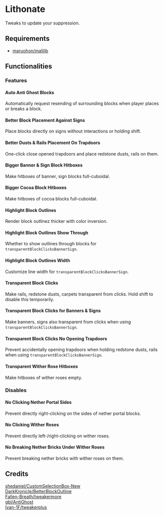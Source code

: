 # Lithonate

Tweaks to update your suppression.

## Requirements

- [maruohon/malilib](https://github.com/maruohon/malilib)

## Functionalities

### Features

#### Auto Anti Ghost Blocks

Automatically request resending of surrounding blocks when player places or breaks a block.

#### Better Block Placement Against Signs

Place blocks directly on signs without interactions or holding shift.

#### Better Dusts & Rails Placement On Trapdoors

One-click close opened trapdoors and place redstone dusts, rails on them.

#### Bigger Banner & Sign Block Hitboxes

Make hitboxes of banner, sign blocks full-cuboidal.

#### Bigger Cocoa Block Hitboxes

Make hitboxes of cocoa blocks full-cuboidal.

#### Highlight Block Outlines

Render block outlinez thicker with color inversion.

#### Highlight Block Outlines Show Through

Whether to show outlines through blocks for `transparentBlockClicksBannerSign`.

#### Highlight Block Outlines Width

Customize line width for `transparentBlockClicksBannerSign`.

#### Transparent Block Clicks

Make rails, redstone dusts, carpets transparent from clicks. Hold shift to disable this temporarily.

#### Transparent Block Clicks for Banners & Signs

Make banners, signs also transparent from clicks when using `transparentBlockClicksBannerSign`.

#### Transparent Block Clicks No Opening Trapdoors

Prevent accidentally opening trapdoors when holding redstone dusts, rails when using `transparentBlockClicksBannerSign`.

#### Transparent Wither Rose Hitboxes

Make hitboxes of wither roses empty.

### Disables

#### No Clicking Nether Portal Sides

Prevent directly right-clicking on the sides of nether portal blocks.

#### No Clicking Wither Roses

Prevent directly left-/right-clicking on wither roses.

#### No Breaking Nether Bricks Under Wither Roses

Prevent breaking nether bricks with wither roses on them.

## Credits

[shedaniel/CustomSelectionBox-New](https://github.com/shedaniel/CustomSelectionBox-New) <br>
[DarkKronicle/BetterBlockOutline](https://github.com/DarkKronicle/BetterBlockOutline) <br>
[Fallen-Breath/tweakermore](https://github.com/Fallen-Breath/tweakermore) <br>
[gbl/AntiGhost](https://github.com/gbl/AntiGhost) <br>
[Ivan-1F/tweakerplus](https://github.com/Ivan-1F/tweakerplus) <br>
